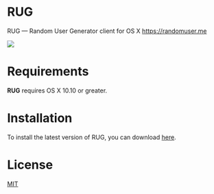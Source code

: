 RUG
===================
RUG — Random User Generator client for OS X https://randomuser.me 

![](https://cloud.githubusercontent.com/assets/4963478/5427153/bc420664-83cd-11e4-9e76-be9200d6f183.gif)


Requirements
===
**RUG** requires OS X 10.10 or greater.

Installation
===
To install the latest version of RUG, you can download [here](https://github.com/m-nakada/RUG/releases).

License
===
[MIT](https://github.com/m-nakada/RUG/blob/master/LICENSE)
